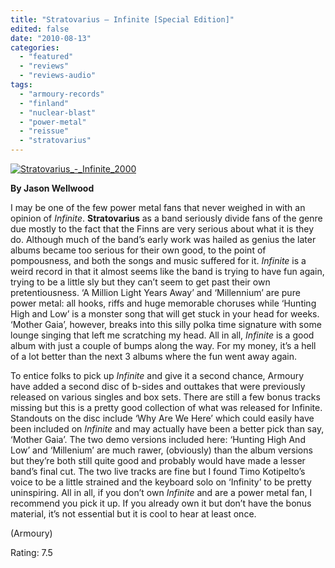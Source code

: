 ```yaml
---
title: "Stratovarius – Infinite [Special Edition]"
edited: false
date: "2010-08-13"
categories:
  - "featured"
  - "reviews"
  - "reviews-audio"
tags:
  - "armoury-records"
  - "finland"
  - "nuclear-blast"
  - "power-metal"
  - "reissue"
  - "stratovarius"
---
```


[![](http://www.hellbound.ca/wp-content/uploads/2010/08/Stratovarius_-_Infinite_2000-300x300.jpg "Stratovarius_-_Infinite_2000")](http://www.hellbound.ca/wp-content/uploads/2010/08/Stratovarius_-_Infinite_2000.jpg)

**By Jason Wellwood**

I may be one of the few power metal fans that never weighed in with an opinion of _Infinite_. **Stratovarius** as a band seriously divide fans of the genre due mostly to the fact that the Finns are very serious about what it is they do. Although much of the band’s early work was hailed as genius the later albums became too serious for their own good, to the point of pompousness, and both the songs and music suffered for it. _Infinite_ is a weird record in that it almost seems like the band is trying to have fun again, trying to be a little sly but they can’t seem to get past their own pretentiousness. ‘A Million Light Years Away’ and ‘Millennium’ are pure power metal: all hooks, riffs and huge memorable choruses while ‘Hunting High and Low’ is a monster song that will get stuck in your head for weeks. ‘Mother Gaia’, however, breaks into this silly polka time signature with some lounge singing that left me scratching my head. All in all, _Infinite_ is a good album with just a couple of bumps along the way. For my money, it’s a hell of a lot better than the next 3 albums where the fun went away again.

To entice folks to pick up _Infinite_ and give it a second chance, Armoury have added a second disc of b-sides and outtakes that were previously released on various singles and box sets. There are still a few bonus tracks missing but this is a pretty good collection of what was released for Infinite. Standouts on the disc include ‘Why Are We Here’ which could easily have been included on _Infinite_ and may actually have been a better pick than say, ‘Mother Gaia’. The two demo versions included here: ‘Hunting High And Low’ and ‘Millenium’ are much rawer, (obviously) than the album versions but they’re both still quite good and probably would have made a lesser band’s final cut. The two live tracks are fine but I found Timo Kotipelto’s voice to be a little strained and the keyboard solo on ‘Infinity’ to be pretty uninspiring. All in all, if you don’t own _Infinite_ and are a power metal fan, I recommend you pick it up. If you already own it but don’t have the bonus material, it’s not essential but it is cool to hear at least once.

(Armoury)

Rating: 7.5
